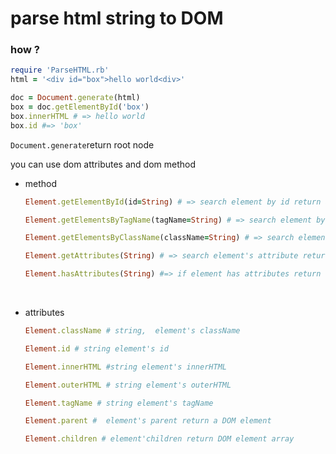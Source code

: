 # parse html string to DOM

### how ?

```ruby
require 'ParseHTML.rb'
html = '<div id="box">hello world<div>'

doc = Document.generate(html)
box = doc.getElementById('box')
box.innerHTML # => hello world
box.id #=> 'box'
```

`Document.generate`return  root node 

you can use dom attributes and dom method

+ method

  ```ruby
  Element.getElementById(id=String) # => search element by id return a DOM element

  Element.getElementsByTagName(tagName=String) # => search element by tagName return a DOM element array

  Element.getElementsByClassName(className=String) # => search element by className return a DOM element aray

  Element.getAttributes(String) # => search element's attribute return attribute string

  Element.hasAttributes(String) #=> if element has attributes return true else reture false
  ```

  ​


+ attributes

  ``` ruby
  Element.className # string,  element's className

  Element.id # string element's id

  Element.innerHTML #string element's innerHTML

  Element.outerHTML # string element's outerHTML

  Element.tagName # string element's tagName

  Element.parent #  element's parent return a DOM element

  Element.children # element'children return DOM element array
  ```

  ​

